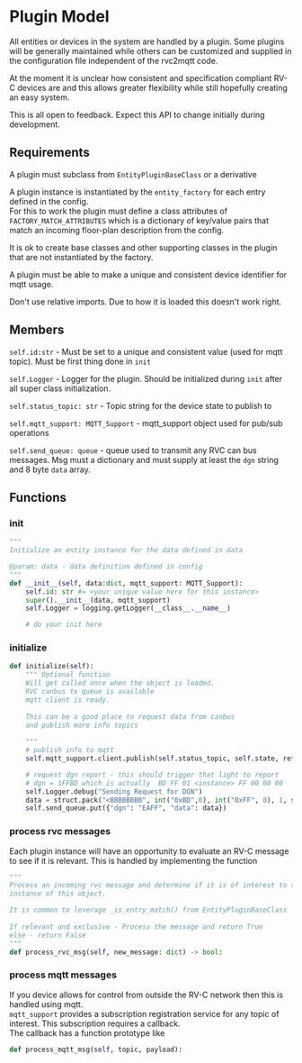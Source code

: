 # Plugin Model

All entities or devices in the system are handled by a plugin. 
Some plugins will be generally maintained while others can be customized and supplied
in the configuration file independent of the rvc2mqtt code.  

At the moment it is unclear how consistent and specification compliant RV-C devices are
and this allows greater flexibility while still hopefully creating an easy system. 

This is all open to feedback.  Expect this API to change initially during development.

## Requirements

A plugin must subclass from `EntityPluginBaseClass` or a derivative

A plugin instance is instantiated by the `entity_factory` for each entry defined in the config.  
For this to work the plugin must define a class attributes of `FACTORY_MATCH_ATTRIBUTES` which
is a dictionary of key/value pairs that match an incoming floor-plan description from the config.

It is ok to create base classes and other supporting classes in the plugin that are not instantiated
by the factory.  

A plugin must be able to make a unique and consistent device identifier for mqtt usage.

Don't use relative imports.  Due to how it is loaded this doesn't work right.

## Members

`self.id:str` - Must be set to a unique and consistent value (used for mqtt topic).  Must be first thing done in `init`

`self.Logger` - Logger for the plugin.  Should be initialized during `init` after all super class initialization.

`self.status_topic: str` - Topic string for the device state to publish to

`self.mqtt_support: MQTT_Support` - mqtt_support object used for pub/sub operations

`self.send_queue: queue` - queue used to transmit any RVC can bus messages.  Msg must a dictionary and must supply at least the `dgn` string and 8 byte `data` array.   

## Functions

### init

```python
"""
Initialize an entity instance for the data defined in data

@param: data - data definition defined in config
"""
def __init__(self, data:dict, mqtt_support: MQTT_Support):
    self.id: str #= <your unique value here for this instance>
    super().__init__(data, mqtt_support)
    self.Logger = logging.getLogger(__class__.__name__)

    # do your init here
```

### initialize

```python
def initialize(self):
    """ Optional function 
    Will get called once when the object is loaded.  
    RVC canbus tx queue is available
    mqtt client is ready.  
    
    This can be a good place to request data from canbus
    and publish more info topics
    
    """
    # publish info to mqtt
    self.mqtt_support.client.publish(self.status_topic, self.state, retain=True)

    # request dgn report - this should trigger that light to report
    # dgn = 1FFBD which is actually  BD FF 01 <instance> FF 00 00 00
    self.Logger.debug("Sending Request for DGN")
    data = struct.pack("<BBBBBBBB", int("0xBD",0), int("0xFF", 0), 1, self.rvc_instance, 0, 0, 0, 0)
    self.send_queue.put({"dgn": "EAFF", "data": data})
```

### process rvc messages

Each plugin instance will have an opportunity to evaluate an RV-C message
to see if it is relevant.  This is handled by implementing the function

``` python
""" 
Process an incoming rvc message and determine if it is of interest to this
instance of this object.

It is common to leverage _is_entry_match() from EntityPluginBaseClass
        
If relevant and exclusive - Process the message and return True
else - return False
"""
def process_rvc_msg(self, new_message: dict) -> bool:
```

### process mqtt messages

If you device allows for control from outside the RV-C network
then this is handled using mqtt.  
`mqtt_support` provides a subscription registration service for 
any topic of interest.  This subscription requires a callback.  
The callback has a function prototype like

```python
def process_mqtt_msg(self, topic, payload):
```
